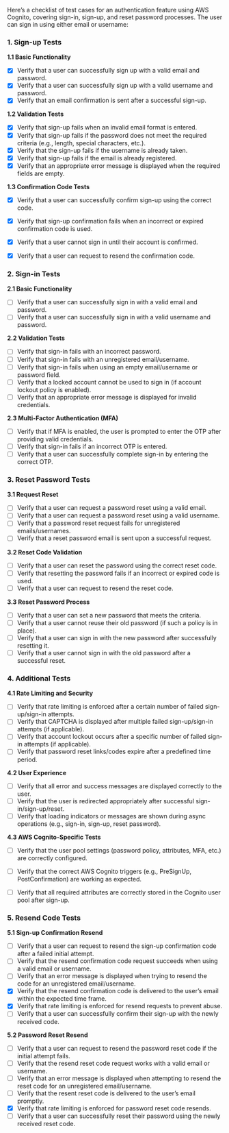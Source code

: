 Here’s a checklist of test cases for an authentication feature using AWS Cognito, covering sign-in, sign-up, and reset password processes. The user can sign in using either email or username:

### 1. **Sign-up Tests**

**1.1 Basic Functionality**
- [x] Verify that a user can successfully sign up with a valid email and password.
- [x] Verify that a user can successfully sign up with a valid username and password.
- [x] Verify that an email confirmation is sent after a successful sign-up.

**1.2 Validation Tests**
- [x] Verify that sign-up fails when an invalid email format is entered.
- [x] Verify that sign-up fails if the password does not meet the required criteria (e.g., length, special characters, etc.).
- [x] Verify that the sign-up fails if the username is already taken.
- [x] Verify that sign-up fails if the email is already registered.
- [x] Verify that an appropriate error message is displayed when the required fields are empty.

**1.3 Confirmation Code Tests**
- [x] Verify that a user can successfully confirm sign-up using the correct code.
- [x] Verify that sign-up confirmation fails when an incorrect or expired confirmation code is used.
- [x] Verify that a user cannot sign in until their account is confirmed.
- [x] Verify that a user can request to resend the confirmation code.


### 2. **Sign-in Tests**

**2.1 Basic Functionality**
- [ ] Verify that a user can successfully sign in with a valid email and password.
- [ ] Verify that a user can successfully sign in with a valid username and password.

**2.2 Validation Tests**
- [ ] Verify that sign-in fails with an incorrect password.
- [ ] Verify that sign-in fails with an unregistered email/username.
- [ ] Verify that sign-in fails when using an empty email/username or password field.
- [ ] Verify that a locked account cannot be used to sign in (if account lockout policy is enabled).
- [ ] Verify that an appropriate error message is displayed for invalid credentials.

**2.3 Multi-Factor Authentication (MFA)**
- [ ] Verify that if MFA is enabled, the user is prompted to enter the OTP after providing valid credentials.
- [ ] Verify that sign-in fails if an incorrect OTP is entered.
- [ ] Verify that a user can successfully complete sign-in by entering the correct OTP.

### 3. **Reset Password Tests**

**3.1 Request Reset**
- [ ] Verify that a user can request a password reset using a valid email.
- [ ] Verify that a user can request a password reset using a valid username.
- [ ] Verify that a password reset request fails for unregistered emails/usernames.
- [ ] Verify that a reset password email is sent upon a successful request.

**3.2 Reset Code Validation**
- [ ] Verify that a user can reset the password using the correct reset code.
- [ ] Verify that resetting the password fails if an incorrect or expired code is used.
- [ ] Verify that a user can request to resend the reset code.

**3.3 Reset Password Process**
- [ ] Verify that a user can set a new password that meets the criteria.
- [ ] Verify that a user cannot reuse their old password (if such a policy is in place).
- [ ] Verify that a user can sign in with the new password after successfully resetting it.
- [ ] Verify that a user cannot sign in with the old password after a successful reset.

### 4. **Additional Tests**

**4.1 Rate Limiting and Security**
- [ ] Verify that rate limiting is enforced after a certain number of failed sign-up/sign-in attempts.
- [ ] Verify that CAPTCHA is displayed after multiple failed sign-up/sign-in attempts (if applicable).
- [ ] Verify that account lockout occurs after a specific number of failed sign-in attempts (if applicable).
- [ ] Verify that password reset links/codes expire after a predefined time period.

**4.2 User Experience**
- [ ] Verify that all error and success messages are displayed correctly to the user.
- [ ] Verify that the user is redirected appropriately after successful sign-in/sign-up/reset.
- [ ] Verify that loading indicators or messages are shown during async operations (e.g., sign-in, sign-up, reset password).

**4.3 AWS Cognito-Specific Tests**
- [ ] Verify that the user pool settings (password policy, attributes, MFA, etc.) are correctly configured.
- [ ] Verify that the correct AWS Cognito triggers (e.g., PreSignUp, PostConfirmation) are working as expected.
- [ ] Verify that all required attributes are correctly stored in the Cognito user pool after sign-up.


### 5. **Resend Code Tests**

**5.1 Sign-up Confirmation Resend**
- [ ] Verify that a user can request to resend the sign-up confirmation code after a failed initial attempt.
- [ ] Verify that the resend confirmation code request succeeds when using a valid email or username.
- [ ] Verify that an error message is displayed when trying to resend the code for an unregistered email/username.
- [x] Verify that the resend confirmation code is delivered to the user’s email within the expected time frame.
- [x] Verify that rate limiting is enforced for resend requests to prevent abuse.
- [ ] Verify that a user can successfully confirm their sign-up with the newly received code.

**5.2 Password Reset Resend**
- [ ] Verify that a user can request to resend the password reset code if the initial attempt fails.
- [ ] Verify that the resend reset code request works with a valid email or username.
- [ ] Verify that an error message is displayed when attempting to resend the reset code for an unregistered email/username.
- [ ] Verify that the resent reset code is delivered to the user’s email promptly.
- [x] Verify that rate limiting is enforced for password reset code resends.
- [ ] Verify that a user can successfully reset their password using the newly received reset code.
